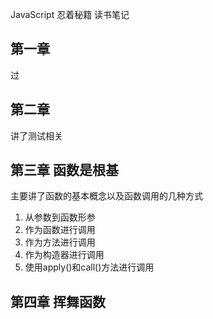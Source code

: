 JavaScript 忍着秘籍 读书笔记

## 第一章

过
## 第二章

讲了测试相关

## 第三章 函数是根基

主要讲了函数的基本概念以及函数调用的几种方式

1. 从参数到函数形参
2. 作为函数进行调用
3. 作为方法进行调用
4. 作为构造器进行调用
5. 使用apply()和call()方法进行调用

## 第四章 挥舞函数
